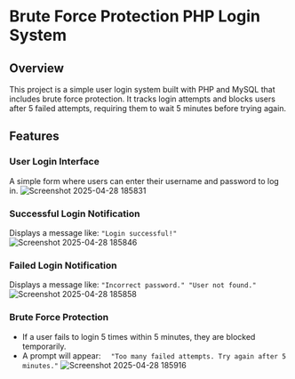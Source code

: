 # Brute Force Protection PHP Login System

## Overview
This project is a simple user login system built with PHP and MySQL that includes brute force protection.
It tracks login attempts and blocks users after 5 failed attempts, requiring them to wait 5 minutes before trying again.

## Features

### User Login Interface
A simple form where users can enter their username and password to log in.
![Screenshot 2025-04-28 185831](https://github.com/user-attachments/assets/fd136db8-8fd5-4eb2-abdb-9b58ad6b9bea)

### Successful Login Notification
Displays a message like:
`"Login successful!"`
![Screenshot 2025-04-28 185846](https://github.com/user-attachments/assets/0a2d2401-3958-495f-9255-33e758be797b)

### Failed Login Notification
Displays a message like:
`"Incorrect password."
"User not found."`
![Screenshot 2025-04-28 185858](https://github.com/user-attachments/assets/0a3e1966-96fa-465d-a999-53a2853924cf)

### Brute Force Protection
- If a user fails to login 5 times within 5 minutes, they are blocked temporarily.
- A prompt will appear:
`  "Too many failed attempts. Try again after 5 minutes."`
![Screenshot 2025-04-28 185916](https://github.com/user-attachments/assets/320d1fe5-6eb0-434c-95a5-08af6bb0f893)
